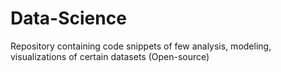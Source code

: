 # Data-Science
Repository containing code snippets of few analysis, modeling, visualizations of certain datasets (Open-source)
